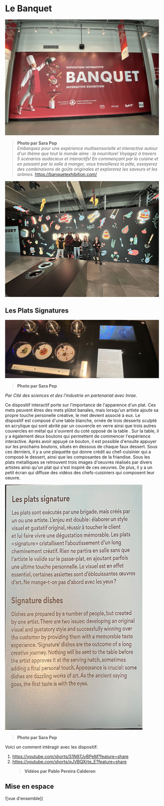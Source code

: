 # Le Banquet



![entrée](medias/affiche_entree.png) 
> **Photo par Sara Pop** <br>
> *Embarquez pour une expérience multisensorielle et interactive autour d'un thème que tout le monde aime : la nourriture!
Voyagez à travers 5 scénarios audacieux et interactifs!
En commençant par la cuisine et en passant par la salle à manger, vous travaillerez la pâte, essayerez des combinaisons de goûts originales et explorerez les saveurs et les arômes.* https://banquetexhibition.com/


![moi et copains](medias/devant_banquet.png)

## **Les Plats Signatures**
![ensemble](medias/ensemble_Les_Plats_Signatures.png) 
> **Photo par Sara Pop** <br>

*Par Cité des sciences et des l'industrie en partenariat avec Inrae.* <br>

Ce dispositif interactif porte sur l'importance de l'apparence d'un plat. Ces mets peuvent êtres des mets plûtot banales, mais lorsqu'un artiste ajoute sa propre touche personelle créative, le met devient associé à eux. 
Le dispositif est composé d'une table blanche, ornée de trois desserts sculpté en acrylique qui sont abrité par un couvercle en verre ainsi que trois autres couvercles en métal qui s'ouvrent du coté opposé de la table . Sur la table, il y a également deux boutons qui permettent de commencer l'expérience interactive. Après avoir appuyé ce bouton,
il est possible d'ensuite appuyer sur les prochains boutons, situés en dessous de chaque faux dessert. Sous ces derniers, il y a une plaquette qui donne crédit au chef-cuisinier qui a composé le dessert, ainsi que les composantes de la friandise. Sous les plats metalliques se retrouvent trois images d'oeuvres réalisés par divers artistes ainsi qu'un plat qui s'est inspiré de ces oeuvres. De plus, il y a un petit écran qui diffuse des vidéos des chefs-cuisiniers qui composent leur oeuvre.


 ![ensemble](medias/LPS_description.png)
> **Photo par Sara Pop** <br>







Voici un comment intéragir avec les dispositif:
1. https://youtube.com/shorts/S1N97JyBPeM?feature=share 
2. https://youtube.com/shorts/qJVBQXrtq_E?feature=share
   > **Vidéos par Pablo Pereira Calderon**







## Mise en espace ##

![vue d'ensemble](















                                  



